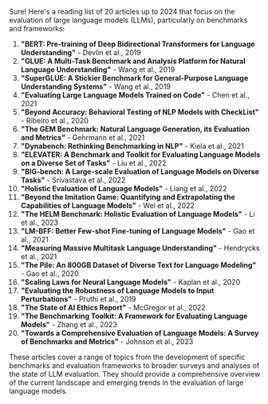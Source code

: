 Sure! Here's a reading list of 20 articles up to 2024 that focus on the evaluation of large language models (LLMs), particularly on benchmarks and frameworks:

1. **"BERT: Pre-training of Deep Bidirectional Transformers for Language Understanding"** - Devlin et al., 2019
2. **"GLUE: A Multi-Task Benchmark and Analysis Platform for Natural Language Understanding"** - Wang et al., 2019
3. **"SuperGLUE: A Stickier Benchmark for General-Purpose Language Understanding Systems"** - Wang et al., 2019
4. **"Evaluating Large Language Models Trained on Code"** - Chen et al., 2021
5. **"Beyond Accuracy: Behavioral Testing of NLP Models with CheckList"** - Ribeiro et al., 2020
6. **"The GEM Benchmark: Natural Language Generation, its Evaluation and Metrics"** - Gehrmann et al., 2021
7. **"Dynabench: Rethinking Benchmarking in NLP"** - Kiela et al., 2021
8. **"ELEVATER: A Benchmark and Toolkit for Evaluating Language Models on a Diverse Set of Tasks"** - Liu et al., 2022
9. **"BIG-bench: A Large-scale Evaluation of Language Models on Diverse Tasks"** - Srivastava et al., 2022
10. **"Holistic Evaluation of Language Models"** - Liang et al., 2022
11. **"Beyond the Imitation Game: Quantifying and Extrapolating the Capabilities of Language Models"** - Wei et al., 2022
12. **"The HELM Benchmark: Holistic Evaluation of Language Models"** - Li et al., 2023
13. **"LM-BFF: Better Few-shot Fine-tuning of Language Models"** - Gao et al., 2021
14. **"Measuring Massive Multitask Language Understanding"** - Hendrycks et al., 2021
15. **"The Pile: An 800GB Dataset of Diverse Text for Language Modeling"** - Gao et al., 2020
16. **"Scaling Laws for Neural Language Models"** - Kaplan et al., 2020
17. **"Evaluating the Robustness of Language Models to Input Perturbations"** - Pruthi et al., 2019
18. **"The State of AI Ethics Report"** - McGregor et al., 2022
19. **"The Benchmarking Toolkit: A Framework for Evaluating Language Models"** - Zhang et al., 2023
20. **"Towards a Comprehensive Evaluation of Language Models: A Survey of Benchmarks and Metrics"** - Johnson et al., 2023

These articles cover a range of topics from the development of specific benchmarks and evaluation frameworks to broader surveys and analyses of the state of LLM evaluation. They should provide a comprehensive overview of the current landscape and emerging trends in the evaluation of large language models.